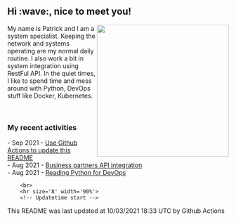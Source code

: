 <h2> Hi :wave:, nice to meet you! </h2>
             <img align='right' src="https://media.giphy.com/media/3o6ZsWiPs8bx32YWyY/giphy.gif" width="300" />
             <p alight="left">My name is Patrick and I am a system specialist. Keeping the network and systems operating are my normal daily routine. I also work a bit in system integration using RestFul API. In the quiet times, I like to spend time and mess around with Python, DevOps stuff like Docker, Kubernetes.</p>
             <br>
             <h3>My recent activities</h3>
             <!-- Activities start -->
- Sep 2021 - <a href='https://docs.github.com/en/actions' target='_blank'>Use Github Actions to update this README</a><br>
- Aug 2021 - <a href='#' target='_blank'>Business partners API integration</a><br>
- Aug 2021 - <a href='https://book.douban.com/subject/34787347/' target='_blank'>Reading Python for DevOps</a><br><!-- Activities end -->
        
        <br>
        <hr size='8' width='90%'>
        <!-- Updatetime start -->
This README was last updated at 10/03/2021 18:33 UTC by Github Actions<!-- Updatetime end -->
